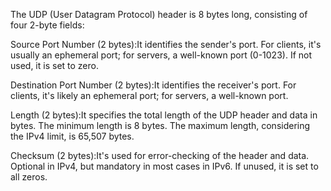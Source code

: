 The UDP (User Datagram Protocol) header is 8 bytes long, consisting of four 2-byte fields:

Source Port Number (2 bytes):It identifies the sender's port. For clients, it's usually an ephemeral port; for servers, a well-known port (0-1023). If not used, it is set to zero.

Destination Port Number (2 bytes):It identifies the receiver's port. For clients, it's likely an ephemeral port; for servers, a well-known port.

Length (2 bytes):It specifies the total length of the UDP header and data in bytes. The minimum length is 8 bytes. The maximum length, considering the IPv4 limit, is 65,507 bytes.

Checksum (2 bytes):It's used for error-checking of the header and data. Optional in IPv4, but mandatory in most cases in IPv6. If unused, it is set to all zeros.

